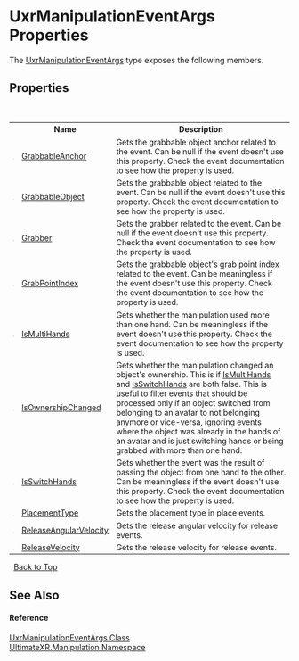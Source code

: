 # UxrManipulationEventArgs Properties
 

The <a href="T_UltimateXR_Manipulation_UxrManipulationEventArgs">UxrManipulationEventArgs</a> type exposes the following members.


## Properties
&nbsp;<table><tr><th></th><th>Name</th><th>Description</th></tr><tr><td>![Public property](media/pubproperty.gif "Public property")</td><td><a href="P_UltimateXR_Manipulation_UxrManipulationEventArgs_GrabbableAnchor">GrabbableAnchor</a></td><td>
Gets the grabbable object anchor related to the event. Can be null if the event doesn't use this property. Check the event documentation to see how the property is used.</td></tr><tr><td>![Public property](media/pubproperty.gif "Public property")</td><td><a href="P_UltimateXR_Manipulation_UxrManipulationEventArgs_GrabbableObject">GrabbableObject</a></td><td>
Gets the grabbable object related to the event. Can be null if the event doesn't use this property. Check the event documentation to see how the property is used.</td></tr><tr><td>![Public property](media/pubproperty.gif "Public property")</td><td><a href="P_UltimateXR_Manipulation_UxrManipulationEventArgs_Grabber">Grabber</a></td><td>
Gets the grabber related to the event. Can be null if the event doesn't use this property. Check the event documentation to see how the property is used.</td></tr><tr><td>![Public property](media/pubproperty.gif "Public property")</td><td><a href="P_UltimateXR_Manipulation_UxrManipulationEventArgs_GrabPointIndex">GrabPointIndex</a></td><td>
Gets the grabbable object's grab point index related to the event. Can be meaningless if the event doesn't use this property. Check the event documentation to see how the property is used.</td></tr><tr><td>![Public property](media/pubproperty.gif "Public property")</td><td><a href="P_UltimateXR_Manipulation_UxrManipulationEventArgs_IsMultiHands">IsMultiHands</a></td><td>
Gets whether the manipulation used more than one hand. Can be meaningless if the event doesn't use this property. Check the event documentation to see how the property is used.</td></tr><tr><td>![Public property](media/pubproperty.gif "Public property")</td><td><a href="P_UltimateXR_Manipulation_UxrManipulationEventArgs_IsOwnershipChanged">IsOwnershipChanged</a></td><td>
Gets whether the manipulation changed an object's ownership. This is if <a href="P_UltimateXR_Manipulation_UxrManipulationEventArgs_IsMultiHands">IsMultiHands</a> and <a href="P_UltimateXR_Manipulation_UxrManipulationEventArgs_IsSwitchHands">IsSwitchHands</a> are both false. This is useful to filter events that should be processed only if an object switched from belonging to an avatar to not belonging anymore or vice-versa, ignoring events where the object was already in the hands of an avatar and is just switching hands or being grabbed with more than one hand.</td></tr><tr><td>![Public property](media/pubproperty.gif "Public property")</td><td><a href="P_UltimateXR_Manipulation_UxrManipulationEventArgs_IsSwitchHands">IsSwitchHands</a></td><td>
Gets whether the event was the result of passing the object from one hand to the other. Can be meaningless if the event doesn't use this property. Check the event documentation to see how the property is used.</td></tr><tr><td>![Public property](media/pubproperty.gif "Public property")</td><td><a href="P_UltimateXR_Manipulation_UxrManipulationEventArgs_PlacementType">PlacementType</a></td><td>
Gets the placement type in place events.</td></tr><tr><td>![Public property](media/pubproperty.gif "Public property")</td><td><a href="P_UltimateXR_Manipulation_UxrManipulationEventArgs_ReleaseAngularVelocity">ReleaseAngularVelocity</a></td><td>
Gets the release angular velocity for release events.</td></tr><tr><td>![Public property](media/pubproperty.gif "Public property")</td><td><a href="P_UltimateXR_Manipulation_UxrManipulationEventArgs_ReleaseVelocity">ReleaseVelocity</a></td><td>
Gets the release velocity for release events.</td></tr></table>&nbsp;
<a href="#uxrmanipulationeventargs-properties">Back to Top</a>

## See Also


#### Reference
<a href="T_UltimateXR_Manipulation_UxrManipulationEventArgs">UxrManipulationEventArgs Class</a><br /><a href="N_UltimateXR_Manipulation">UltimateXR.Manipulation Namespace</a><br />